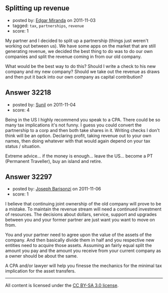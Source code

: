 ## Splitting up revenue

- posted by: [Edgar Miranda](https://stackexchange.com/users/-1/12109-edgar-miranda) on 2011-11-03
- tagged: `tax`, `partnerships`, `revenue`
- score: 1

My partner and I decided to split up a partnership (things just weren't working out between us). We have some apps on the market that are still generating revenue, we decided the best thing to do was to do our own companies and split the revenue coming in from our old company.

What would be the best way to do this? Should I write a check to his new company and my new company? Should we take out the revenue as draws and then put it back into our own company as capital contribution?


## Answer 32218

- posted by: [Sunil](https://stackexchange.com/users/-1/14124-sunil) on 2011-11-04
- score: 4

Being in the US I highly recommend you speak to a CPA. There could be so many tax implications it's not funny. I guess you could convert the partnership to a corp and then both take shares in it. Writing checks I don't think will be an option. Declaring profit, taking revenue out to your own names, then doing whatever with that would again depend on your tax status / situation.

Extreme advice... if the money is enough... leave the US... become a PT (Permanent Traveller), buy an island and retire.


## Answer 32297

- posted by: [Joseph Barisonzi](https://stackexchange.com/users/-1/8791-joseph-barisonzi) on 2011-11-06
- score: 1

I believe that continuing joint ownership of the old company will prove to be a mistake. To maintain the revenue stream will need a continued investment of resources. The decisions about dollars, service, support and upgrades between you and your former partner are just want you want to move on from. 

You and your partner need to agree upon the value of the assets of the company. And then basically divide them in half and you respective new entities need to acquire those assets. Assuming an fairly equal split the amount you pay and the amount you receive from your current company as a owner should be about the same. 

A CPA and/or lawyer will help you finesse the mechanics for the minimal tax implication for the asset transfers. 



---

All content is licensed under the [CC BY-SA 3.0 license](https://creativecommons.org/licenses/by-sa/3.0/).
